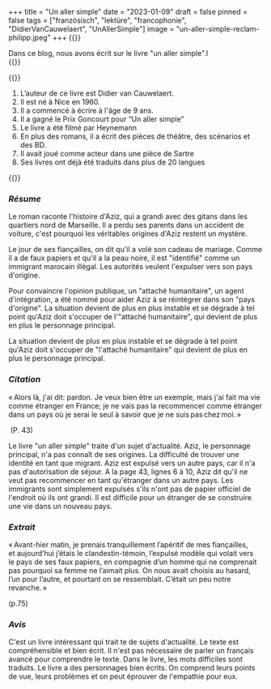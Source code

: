 +++
title = "Un aller simple"
date = "2023-01-09"
draft = false
pinned = false
tags = ["französisch", "lektüre", "francophonie", "DidierVanCauwelaert", "UnAllerSimple"]
image = "un-aller-simple-reclam-philipp.jpeg"
+++
{{<lead>}}

Dans ce blog, nous avons écrit sur le livre "un aller simple".l\
{{</lead>}}



{{<box title="Auteur">}}

1. L’auteur de ce livre est Didier van Cauwelaert.  
2. Il est né à Nice en 1960. 
3. Il a commencé à écrire à l'âge de 9 ans. 
4. Il a gagné le Prix Goncourt pour “Un aller simple” 
5. Le livre a été filmé par Heynemann 
6. En plus des romans, il a écrit des pièces de théâtre, des scénarios et des BD. 
7. Il avait joué comme acteur dans une pièce de Sartre 
8. Ses livres ont déjà été traduits dans plus de 20 langues 

{{</box>}}



### ***Résume*** 

Le roman raconte l'histoire d'Aziz, qui a grandi avec des gitans dans les quartiers nord de Marseille. Il a perdu ses parents dans un accident de voiture, c'est pourquoi les véritables origines d'Aziz restent un mystère.  

Le jour de ses fiançailles, on dit qu'il a volé son cadeau de mariage. Comme il a de faux papiers et qu'il a la peau noire, il est "identifié" comme un immigrant marocain illégal. Les autorités veulent l'expulser vers son pays d'origine.  

Pour convaincre l'opinion publique, un "attaché humanitaire", un agent d'intégration, a été nommé pour aider Aziz à se réintégrer dans son "pays d'origine". La situation devient de plus en plus instable et se dégrade à tel point qu'Aziz doit s'occuper de l'"attaché humanitaire", qui devient de plus en plus le personnage principal.  

La situation devient de plus en plus instable et se dégrade à tel point qu'Aziz doit s'occuper de "l'attaché humanitaire" qui devient de plus en plus le personnage principal. 



### ***Citation*** 

« Alors là, j'ai dit: pardon. Je veux bien être un exemple, mais j'ai fait ma vie comme étranger en France; je ne vais pas la recommencer comme étranger dans un pays où je serai le seul à savoir que je ne suis pas chez moi. » 

 (P. 43)  

Le livre "un aller simple" traite d'un sujet d'actualité. Aziz, le personnage principal, n'a pas connaît de ses origines. La difficulté de trouver une identité en tant que migrant. Aziz est expulsé vers un autre pays, car il n'a pas d'autorisation de séjour. A la page 43, lignes 6 à 10, Aziz dit qu'il ne veut pas recommencer en tant qu'étranger dans un autre pays. Les immigrants sont simplement expulsés s'ils n'ont pas de papier officiel de l'endroit où ils ont grandi. Il est difficile pour un étranger de se construire une vie dans un nouveau pays. 



### ***Extrait*** 

« Avant-hier matin, je prenais tranquillement l’apéritif de mes fiançailles, et aujourd’hui j’étais le clandestin-témoin, l’expulsé modèle qui volait vers le pays de ses faux papiers, en compagnie d’un homme qui ne comprenait pas pourquoi sa femme ne l’aimait plus. On nous avait choisis au hasard, l’un pour l’autre, et pourtant on se ressemblait. C’était un peu notre revanche. » 

(p.75) 



### ***Avis*** 

C'est un livre intéressant qui trait te de sujets d'actualité. Le texte est compréhensible et bien écrit. Il n'est pas nécessaire de parler un français avancé pour comprendre le texte. Dans le livre, les mots difficiles sont traduits. Le livre a des personnages bien écrits. On comprend leurs points de vue, leurs problèmes et on peut éprouver de l'empathie pour eux.